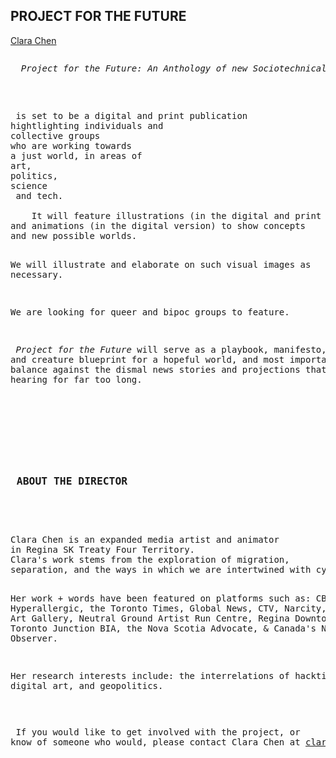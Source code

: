 
<html>


<body>
<div>
<article>
<p><h2><strong>PROJECT FOR THE FUTURE</strong></h2></p>

<p> <a href="https://www.cyberspacevoid.xyz">Clara Chen</a> </p>
<pre>
<p> <i> Project for the Future: An Anthology of new Sociotechnical Imaginaries </i> </p>
<article>
<p> is set to be a digital and print publication 
hightlighting individuals and 
collective groups 
who are working towards 
a just world, in areas of 
art, 
politics,
science
 and tech.  
<br>    It will feature illustrations (in the digital and print version)
and animations (in the digital version) to show concepts
and new possible worlds. 

We will illustrate and elaborate on such visual 
images as necessary. 

We are looking for queer and bipoc groups to feature. 

<i> Project for the Future </i>will serve as a playbook, manifesto, and 
creature blueprint for a hopeful world, and most importantly, as
a balance against the dismal news stories and projections that we've been 
hearing for far too long. 
</p>

</article> 
<p> <h3> <strong>ABOUT THE DIRECTOR</strong> </h3> </p>
<pre>Clara Chen is an expanded media artist and animator 
in Regina SK Treaty Four Territory. 
Clara's work stems from the exploration of migration, 
separation, and the ways in which we are intertwined with cyberspace. 

Her work + words have been featured on platforms such as: CBC, Hyperallergic, the Toronto Times, Global News,
CTV, Narcity, Mackenzie Art Gallery, Neutral Ground Artist Run Centre, Regina Downtown BID, the Toronto Junction BIA, 
the Nova Scotia Advocate, & Canada's National Observer.

Her research interests include: the interrelations of hacktivism, digital art, and geopolitics. 
</pre>
<p> If you would like to get involved with the project, or 
know of someone who would, please contact Clara Chen at <a href="mailto:clarachen@nscad.ca">clarachen@nscad.ca</a> 
